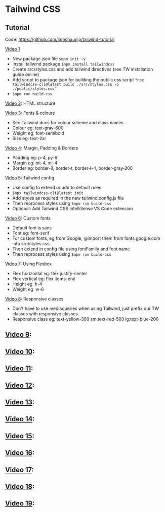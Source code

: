 # Tailwind CSS

## Tutorial

Code: https://github.com/iamshaunjp/tailwind-tutorial

[Video 1](https://www.youtube.com/watch?v=bxmDnn7lrnk&ab_channel=TheNetNinja)
- New package.json file `$npm init -y`
- Install tailwind package `$npm install tailwindcss`
- Create src/styles.css and add tailwind directives (see TW installation guide online)
- Add script to package.json for building the public css script
    `"npx tailwindcss-cli@latest build ./src/styles.css -o ./public/styles.css"`
- `$npm run build-css`

[Video 2](https://www.youtube.com/watch?v=3ZMUgga6SsY&ab_channel=TheNetNinja): HTML structure

[Video 3](https://www.youtube.com/watch?v=w0KZhi3DD-0&ab_channel=TheNetNinja): Fonts & colours
- See Tailwind docs for colour scheme and class names
- Colour eg: text-gray-600
- Weight eg: font-semibold
- Size eg: text-2xl

[Video 4](https://www.youtube.com/watch?v=1g4W2U-l350&ab_channel=TheNetNinja): Margin, Padding & Borders
- Padding eg: p-4, py-6
- Margin eg: mt-4, ml-4
- Border eg: border-8, border-t, border-l-4, border-gray-200

[Video 5](https://www.youtube.com/watch?v=6UVQlB1eo5A&ab_channel=TheNetNinja): Tailwind config
- Use config to extend or add to default rules
- `$npx tailwindcss-cli@latest init`
- Add styles as required in the new tailwind.config.js file
- Then reprocess styles using `$npm run build-css`
- Optional: Add Tailwind CSS IntelliSense VS Code extension

[Video 6](https://www.youtube.com/watch?v=arfDRUIZOiw&ab_channel=TheNetNinja): Custom fonts
- Default font is sans
- Font eg: font-serif
- For custom fonts, eg from Google, @import them from fonts.google.com into src/styles.css
- Then extend in config file using fontFamily and font name
- Then reprocess styles using `$npm run build-css`

[Video 7](https://www.youtube.com/watch?v=WK6u8YDYqak&ab_channel=TheNetNinja): Using Flexbox
- Flex horizontal eg: flex justify-center
- Flex vertical eg: flex items-end
- Height eg: h-4
- Weight eg: w-6

[Video 8](https://www.youtube.com/watch?v=VYFjvMfVv2o&ab_channel=TheNetNinja): Responsive classes
- Don't have to use mediaqueries when using Tailwind, just prefix our TW classes with responsive classes
- Responsive class eg: text-yellow-300  sm:text-red-500 lg:text-blue-200

[Video 9](): 
- 

[Video 10](): 
- 

[Video 11](): 
-

[Video 12](): 
- 

[Video 13](): 
- 

[Video 14](): 
- 

[Video 15](): 
- 

[Video 16](): 
- 

[Video 17](): 
- 

[Video 18](): 
- 

[Video 19](): 
- 

